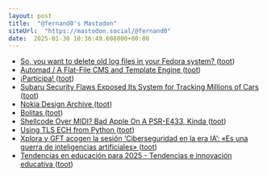 ```yaml
---
layout: post
title:  "@fernand0's Mastodon"
siteUrl:  "https://mastodon.social/@fernand0"
date:  2025-01-30 10:36:49.608000+00:00
---
```

*  [So, you want to delete old log files in your Fedora system? ](https://dev.to/fernand0/so-you-want-to-delete-old-log-files-in-your-fedora-system-37n) ([toot](https://mastodon.social/@fernand0/113916864731908819))
*  [Automad / A Flat-File CMS and Template Engine ](https://automad.org) ([toot](https://mastodon.social/@fernand0/113916816033172308))
*  [¡Participa! ](https://open-red.es/index.php/participa) ([toot](https://mastodon.social/@fernand0/113916628205191077))
*  [Subaru Security Flaws Exposed Its System for Tracking Millions of Cars ](https://www.wired.com/story/subaru-location-tracking-vulnerabilities) ([toot](https://mastodon.social/@fernand0/113915569704111490))
*  [Nokia Design Archive ](https://nokiadesignarchive.aalto.fi) ([toot](https://mastodon.social/@fernand0/113914895579999442))
*  [Bolitas ](https://avecesunafoto.wordpress.com/2025/01/29/bolitas-3) ([toot](https://mastodon.social/@fernand0/113913304407008499))
*  [Shellcode Over MIDI? Bad Apple On A PSR-E433, Kinda ](https://hackaday.com/2025/01/23/shellcode-over-midi-bad-apple-on-a-psr-e433-kinda) ([toot](https://mastodon.social/@fernand0/113912971618157277))
*  [Using TLS ECH from Python ](https://guardianproject.info/2025/01/10/using-tls-ech-from-python) ([toot](https://mastodon.social/@fernand0/113912793445108916))
*  [Xplora y GFT acogen la sesión ‘Ciberseguridad en la era IA’: «Es una guerra de inteligencias artificiales» ](https://araintel.com/xplora-gft-ciberseguridad-ia-retos) ([toot](https://mastodon.social/@fernand0/113912588399176642))
*  [Tendencias en educación para 2025 - Tendencias e innovación educativa   ](https://blogs.uoc.edu/elearning-innovation-center/es/tendencias-en-educacion-para-2025/) ([toot](https://mastodon.social/@fernand0/113912365948739170))
